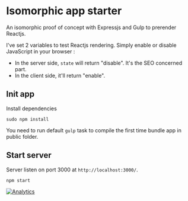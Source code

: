 Isomorphic app starter
===

An isomorphic proof of concept with Expressjs and Gulp to prerender Reactjs.

I've set 2 variables to test Reactjs rendering. Simply enable or disable JavaScript in your browser : 
- In the server side, ```state``` will return "disable". It's the SEO concerned part.
- In the client side, it'll return "enable".


## Init app

Install dependencies

	sudo npm install

You need to run default ```gulp``` task to compile the first time bundle app in public folder.


## Start server

Server listen on port 3000 at ```http://localhost:3000/```.

	npm start




[![Analytics](https://ga-beacon.appspot.com/UA-59640055-1/isomorphic-app-starter/readme)](https://github.com/igrigorik/ga-beacon)